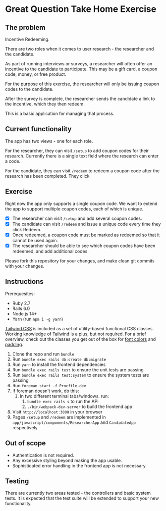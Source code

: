 # Great Question Take Home Exercise

## The problem

Incentive Redeeming.

There are two roles when it comes to user research - the researcher and the candidate. 

As part of running interviews or surveys, a researcher will often offer an incentive to the candidate to participate.  This may be a gift card, a coupon code, money, or free product. 

For the purpose of this exercise, the researcher will only be issuing coupon codes to the candidate.

After the survey is complete, the researcher sends the candidate a link to the incentive, which they then redeem.

This is a basic application for managing that process.


## Current functionality

The app has two views - one for each role. 

For the researcher, they can visit `/setup` to add coupon codes for their research. Currently there is a single text field where the research can enter a code.

For the candidate, they can visit `/redeem` to redeem a coupon code after the research has been completed. They click 


## Exercise

Right now the app only supports a single coupon code. We want to extend the app to support multiple coupon codes, each of which is unique.

- [x] The researcher can visit `/setup` and add several coupon codes.
- [x] The candidate can visit `/redeem` and issue a unique code every time they click Redeem. 
- [x] Once redeemed, a coupon code must be marked as redeemed so that it cannot be used again. 
- [x] The researcher should be able to see which coupon codes have been redeemed, and add additional codes. 

Please fork this repository for your changes, and make clean git commits with your changes.


## Instructions

Prerequesites:
 - Ruby 2.7
 - Rails 6.0
 - Node.js 14+
 - Yarn (run `npm i -g yarn`)

[Tailwind.CSS](https://tailwindcss.com/docs) is included as a set of utility-based functional CSS classes. Working knowledge of Tailwind is a plus, but not required. For a brief overview, check out the classes you get out of the box for [font colors](https://tailwindcss.com/docs/text-color) and [padding](https://tailwindcss.com/docs/padding).

1. Clone the repo and run `bundle`
2. Run `bundle exec rails db:create db:migrate`
3. Run `yarn` to install the frontend dependencies
4. Run `bundle exec rails test` to ensure the unit tests are passing
5. Run `bundle exec rails test:system` to ensure the system tests are passing
6. Run `foreman start -f Procfile.dev`
7. If foreman doesn't work, do this:
   1. In two different terminal tabs/windows. run:
      1. `bundle exec rails s` to run the API
      2. `./bin/webpack-dev-server` to build the frontend app
8. Visit `http://localhost:3000` in your browser
9. Pages `/setup` and `/redeem` are implemented in `app/javascript/components/ResearcherApp` and `CandidateApp` respectively


## Out of scope

- Authentication is not required.
- Any excessive styling beyond making the app usable.
- Sophisticated error handling in the frontend app is not necessary.

## Testing

There are currently two areas tested - the controllers and basic system tests. It is expected that the test suite will be extended to support your new functionality. 
